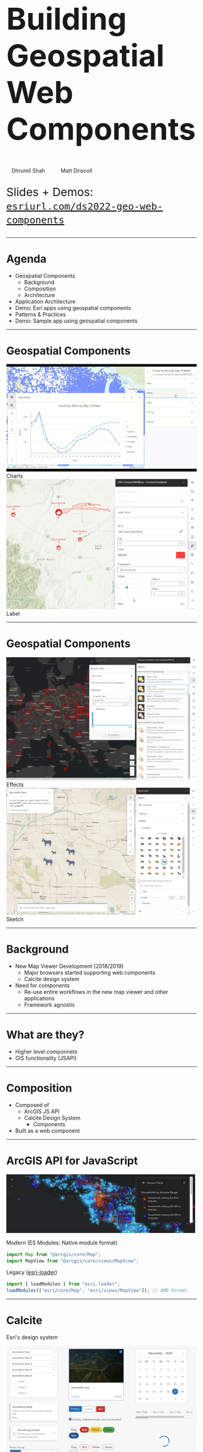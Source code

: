 <!-- .slide: data-background="img/2022/dev-summit/bg-1.png" data-background-size="cover" -->

<h1 style="text-align: left; font-size: 80px;">Building Geospatial Web Components</h1>

<p style="display: flex; line-height: normal; gap: 14px; color: var(--r-section-subhead-color);"><calcite-avatar scale="l" full-name="Dhrumil Shah" thumbnail="./img/dhrumil.jpeg"></calcite-avatar>Dhrumil Shah<calcite-avatar style="margin-left: 14px" scale="l" full-name="Matt Driscoll" thumbnail="./img/matt.jpeg"></calcite-avatar>Matt Driscoll </p>

<p style="text-align: left; font-size: 30px;">Slides + Demos: <a href="https://esriurl.com/ds2022-geo-web-components"><code>esriurl.com/ds2022-geo-web-components</code></a></p>

---

# Agenda

- Geospatial Components <!-- Matt -->
  - Background <!-- Matt -->
  - Composition <!-- Matt -->
  - Architecture <!-- Matt -->
- Application Architecture <!-- Dhrumil -->
- Demo: Esri apps using geospatial components <!-- Dhrumil -->
- Patterns & Practices <!-- Dhrumil -->
- Demo: Sample app using geospatial components <!-- Dhrumil & Matt -->

---

<!-- .slide: data-background="img/2022/dev-summit/bg-7.png" data-background-size="cover" -->

# Geospatial Components

<div class="grid">
  <label><img src="img/chart.gif" />Charts</label>
  <label><img src="img/label.gif" />Label</label>
</div>

---

# Geospatial Components

<div class="grid">
  <label><img src="img/effects.png" />Effects</label>
  <label><img src="img/sketch.jpeg" />Sketch</label>
</div>

---

# Background

- New Map Viewer Development (2018/2019)
  - Major browsers started supporting web components
  - Calcite design system
- Need for components
  - Re-use entire workflows in the new map viewer and other applications
  - Framework agnostic

---

# What are they?

- Higher level componnets
- GIS functionality (JSAPI)

---

# Composition

- Composed of
  - ArcGIS JS API
  - Calcite Design System
    - Components
- Built as a web component

---

<!-- .slide: data-background="img/2022/dev-summit/bg-7.png" data-background-size="cover" -->

# ArcGIS API for JavaScript

[![jsapi](img/jsapi.png)](https://developers.arcgis.com/javascript/latest/)

Modern (ES Modules: Native module format)

```js
import Map from "@arcgis/core/Map";
import MapView from "@arcgis/core/views/MapView";
```

Legacy ([esri-loader](https://github.com/Esri/esri-loader))

```js
import { loadModules } from "esri-loader";
loadModules(["esri/core/Map", "esri/views/MapView"]); // AMD Format
```

---

<!-- .slide: data-background="img/2022/dev-summit/bg-7.png" data-background-size="cover" -->

# Calcite

Esri's design system

[![calcite](img/calcite.png)](https://developers.arcgis.com/calcite-design-system/)

---

# Calcite

- Visual language for products
  - [Design guidelines](https://developers.arcgis.com/calcite-design-system/foundations/colors/)
    - Color, Spacing, Typography...
  - Graphic resources (Icons, symbols, Figma UI Kit)
  - Interactive documentation
    - Patterns & best practices
  - Reusable components
- Closes the gap between designers and UI engineers

---

# Calcite Components

- Web Components for Calcite Design System
  - 50+ web components
    - Ready to use
    - Reusable
    - Provides a library of patterns
  - Internal & external use
    - [Developer subscription](https://developers.arcgis.com/pricing/build-arcgis-solutions/)
  - Easily build beautiful consistent apps

---

# Types of Components

![zoology](img/zoology.png)

---

# Componenent Documentation

[![components](img/components.png)](https://developers.arcgis.com/calcite-design-system/components/)

---

# Calcite Benefits <calcite-icon scale="l" icon="thumbs-up"></calcite-icon>

- Consistent UX
- Efficiency
  - Apps follow agreed upon designs workflows
  - Speed up development timelines
- Standards-based web components
  - W3C specification (future-proof)
  - Encapsulation (Shadow DOM)
  - Familiarity (HTML)
  - Framework agnostic (Can be used in any framework)
- Accessibility (W3 Guidelines)

---

<!-- .slide: data-background="img/2022/dev-summit/bg-7.png" data-background-size="cover" -->

# Web Components

![Web Components](img/webcomponentslogo.png)

---

# About Web Components

- Suite of different technologies (web standards)
- Allows you to create reusable custom elements
  - `<my-custom-element>`
  - Functionality encapsulated
  - Utilize them in your web apps
- Supported by modern browsers

---

# Technology

- Custom elements
  - Browser-compatible elements
  - Use native APIs
  - DOM element lifecycle
- Shadow DOM
  - Encapsulates component HTML & CSS
  - `<slot>` tag for distributing content
- HTML slotting
  - `slot` attribute

---

# Configuring Web Components

## Properties, Attributes, Methods

HTML

```html
<my-component my-prop="myValue" my-boolean-prop></my-component>
```

JavaScript

```js
const myComponent = document.querySelector("my-component");
myComponent.myProp = "myValue";
myComponent.myBooleanProp = true;
myComponent.myMethod();
```

---

# Configuring Web Components

## Slots

```html
<my-component>
  My component's content
  <button slot="footer">My footer button</button>
</my-component>
```

---

# Named Slots

To customize certain regions

```html
<calcite-card>
  <h3 slot="title">Esri</h3>
  <img slot="thumbnail" src="img/esri-card.jpeg" />
  <span slot="subtitle">
    Esri is an international supplier of geographic information system
    software...
  </span>
</calcite-card>
```

<iframe width="310" height="310" data-src="snippets/card.html" data-preload scrolling="no"></iframe>

---

# Default Slots

For default content placement

```html
<calcite-split-button scale="l" primary-text="My Button!">
  <calcite-dropdown-group>
    <calcite-dropdown-item>Option 1</calcite-dropdown-item>
    <calcite-dropdown-item>Option 2</calcite-dropdown-item>
    <calcite-dropdown-item>Option 3</calcite-dropdown-item>
  </calcite-dropdown-group>
</calcite-split-button>
```

<calcite-split-button style="text-align: left" scale="l" primary-text="My Button!">
  <calcite-dropdown-group>
    <calcite-dropdown-item>Option 1</calcite-dropdown-item>
    <calcite-dropdown-item>Option 2</calcite-dropdown-item>
    <calcite-dropdown-item>Option 3</calcite-dropdown-item>
  </calcite-dropdown-group>
</calcite-split-button>

---

# Basic Web Component

```js
class MyComponent extends HTMLElement {
  connectedCallback() {
    let shadow = this.attachShadow({ mode: "open" });
    shadow.innerHTML = `<h2>Hello DevSummit!</h2>`;
  }
}

customElements.define("my-component", MyComponent);
```

```html
<my-component></my-component>
```

<my-component></my-component>

---

<!-- .slide: data-background="img/2022/dev-summit/bg-7.png" data-background-size="cover" -->

# Component Architecture

---

# Stencil.js

[![Stencil.js](img/stencil-logo.png)](https://stenciljs.com/)

- Toolchain for building Design Systems
- Built by [Ionic framework](https://ionicframework.com/) team
- Virtual DOM, Typescript, and JSX
- Compiles Web Components
- [Getting Started](https://stenciljs.com/docs/getting-started)
- Alternatives: Lit, Frameworks => web components

---

# Basic Component Class

```jsx
import { Component, Prop, h } from "@stencil/core";

@Component({
  tag: "my-first-component",
})
export class MyComponent {
  // Name should be a public property on component
  @Prop() name: string;

  render() {
    return <p>My name is {this.name}</p>;
  }
}
```

---

# Basic Component HTML Markup

```html
<my-first-component name="Matt"></my-first-component>
```

When rendered, the browser will display `My name is Matt`

---

# Application Architecture

---

# Map viewer

<img src="img/mv.png" />

---

# Map viewer Architecture

<!-- todo image -->

<div class="grid">
  <img src="img/mapviewer-architecture.png" />
  <img src="img/chart1.png" />
</div>

---

# Host application

It provides the application shell which is built using the calcite components based on the ArcGIS API for JavaScript Widget framework

---

# Micro frontend

Map Viewer is built as a micro frontend based application as a composition of features developed as web components by different teams.

---

# Example Geospatial Components

Geospatial web components/Micro-Frontends used in Map Viewer

- Pop-up
- Chart
- Effect
- Table
- Label
- Clustering
- ...etc

---

# Demo: Esri apps using geospatial components

<!-- - Map viewer
- Scene viewer
- arcgis.com
- Instant apps
- [Charts Components in Map Viewer](https://analysis-0.maps.arcgis.com/apps/mapviewer/index.html?webmap=cdd0cc7b23e04873b74f0f160dd2e7c9)
- [Charts Components in Charts Viewer Instant App](https://analysis-0.maps.arcgis.com/apps/instant/charts/index.html?appid=076e071d336d4f0eb90fdf1c535ae379) -->

---

# Micro frontend Benefits

- Break up monolith applications
  - Self-contained and independent from the host application
- Smaller, cohesive and better maintainable codebases
  - Different teams can develop, test and deploy independent features from start to end on themselves.
  - Development and deployments become faster
  - Easier for new developers to get started
- Reusable across different applications/frameworks

---

# Geospatial components patterns & practices

- Micro frontend composition in the browser
  - Using Web Components provides us a client-side composition approach
- Shared Design System
  - To provide consistent look and feel across all frontend components
- "Props Down, Events Up" communication pattern
  - Pass different required properties
- Components get the application state via Props

---

# Demo: Sample app using geospatial components

---

# Please Share Your Feedback in the App​

![Rate](img/rate.png)

---

<!-- .slide: data-background="img/2022/dev-summit/bg-7.png" data-background-size="cover" -->

# Questions? 🤔

<p>Slides + Demos: <a href="https://esriurl.com/ds2022-geo-web-components"><code>esriurl.com/ds2022-geo-web-components</code></a></p>

---

<!-- .slide: data-background="img/2022/dev-summit/bg-8.png" data-background-size="cover" -->
